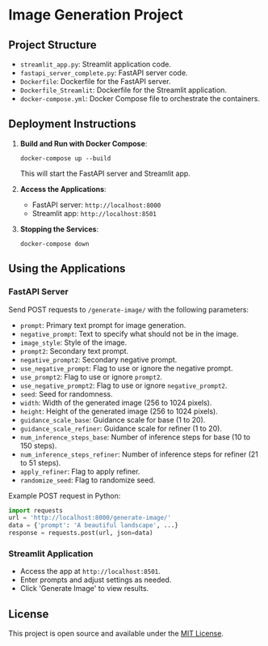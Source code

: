 
# Image Generation Project

## Project Structure

- `streamlit_app.py`: Streamlit application code.
- `fastapi_server_complete.py`: FastAPI server code.
- `Dockerfile`: Dockerfile for the FastAPI server.
- `Dockerfile_Streamlit`: Dockerfile for the Streamlit application.
- `docker-compose.yml`: Docker Compose file to orchestrate the containers.

## Deployment Instructions

1. **Build and Run with Docker Compose**: 
   ```
   docker-compose up --build
   ```
   This will start the FastAPI server and Streamlit app.

2. **Access the Applications**: 
   - FastAPI server: `http://localhost:8000`
   - Streamlit app: `http://localhost:8501`

3. **Stopping the Services**: 
   ```
   docker-compose down
   ```

## Using the Applications

### FastAPI Server

Send POST requests to `/generate-image/` with the following parameters:

- `prompt`: Primary text prompt for image generation.
- `negative_prompt`: Text to specify what should not be in the image.
- `image_style`: Style of the image.
- `prompt2`: Secondary text prompt.
- `negative_prompt2`: Secondary negative prompt.
- `use_negative_prompt`: Flag to use or ignore the negative prompt.
- `use_prompt2`: Flag to use or ignore `prompt2`.
- `use_negative_prompt2`: Flag to use or ignore `negative_prompt2`.
- `seed`: Seed for randomness.
- `width`: Width of the generated image (256 to 1024 pixels).
- `height`: Height of the generated image (256 to 1024 pixels).
- `guidance_scale_base`: Guidance scale for base (1 to 20).
- `guidance_scale_refiner`: Guidance scale for refiner (1 to 20).
- `num_inference_steps_base`: Number of inference steps for base (10 to 150 steps).
- `num_inference_steps_refiner`: Number of inference steps for refiner (21 to 51 steps).
- `apply_refiner`: Flag to apply refiner.
- `randomize_seed`: Flag to randomize seed.

Example POST request in Python:
```python
import requests
url = 'http://localhost:8000/generate-image/'
data = {'prompt': 'A beautiful landscape', ...}
response = requests.post(url, json=data)
```

### Streamlit Application

- Access the app at `http://localhost:8501`.
- Enter prompts and adjust settings as needed.
- Click 'Generate Image' to view results.

## License

This project is open source and available under the [MIT License](LICENSE).
